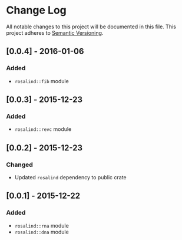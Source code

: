 # Change Log
All notable changes to this project will be documented in this file.
This project adheres to [Semantic Versioning](http://semver.org/).

## [0.0.4] - 2016-01-06
### Added
- `rosalind::fib` module

## [0.0.3] - 2015-12-23
### Added
- `rosalind::revc` module

## [0.0.2] - 2015-12-23
### Changed
- Updated `rosalind` dependency to public crate

## [0.0.1] - 2015-12-22
### Added
- `rosalind::rna` module
- `rosalind::dna` module
